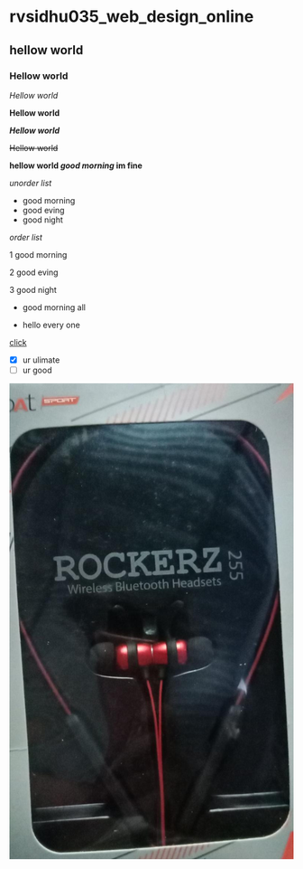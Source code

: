 # rvsidhu035_web_design_online
## hellow world
### Hellow world
*Hellow world*

**Hellow world**

***Hellow world***

~~Hellow world~~

**hellow world _good morning_ im fine**

*unorder list*

- good morning
- good eving
- good night

*order list*

1 good morning

2 good eving

3 good night

- good morning all

- hello every one

[click](https://www.google.com)

- [x] ur ulimate
- [ ] ur good

![img](img/1.JPEG)